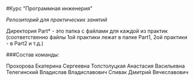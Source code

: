 #Курс "Программная инженерия"

*Репозиторий для практических занятий* 

Директория Part* - это папка с файлами для каждой из практик (соответственно файлы 1ой практики лежат в папке Part1, 2ой практики - в Part2 и т.д.)

###Состав команды:

Прохорова Екатерина Сергеевна
Толстолуцкая Анастасия Васильевна
Телегинский Владислав Владиславович
Спивак Дмитрий Вячеславович
